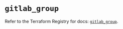 # `gitlab_group`

Refer to the Terraform Registry for docs: [`gitlab_group`](https://registry.terraform.io/providers/gitlabhq/gitlab/16.9.1/docs/resources/group).
